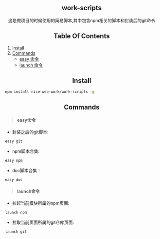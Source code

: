 <h2 align="center">
  work-scripts
</h2>

<div align="center">
  这是做项目的时候使用的简易脚本,其中包含npm相关的脚本和封装后的git命令
</div>

<h2 align="center">
  Table Of Contents
</h2>

1. [Install](#--Install)
2. [Commands](#--Commands)
   - [easy 命令](#easy命令)
   - [launch 命令](#launch命令)

<h2 align="center">
  Install
</h2>

```bash
npm install nice-web-work/work-scripts -g
```


<h2 align="center">
  Commands
</h2>

> <h4>easy命令</h4>

- 封装之后的git脚本:

```bash
easy git
```
- npm脚本合集:

```bash
easy npm
```

- doc脚本合集：

```bash
easy doc
```

  

> <h4>launch命令</h4>

- 拉起当前模块所属的npm页面:

```bash
launch npm
```

- 拉取当前页面所属的git仓库页面:

```bash
launch git
```

